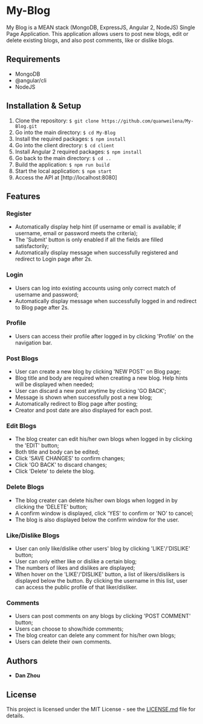 # My-Blog

My Blog is a MEAN stack (MongoDB, ExpressJS, Angular 2, NodeJS) Single Page Application.  This application allows users to post new blogs, edit or delete existing blogs, and also post comments, like or dislike blogs.  

## Requirements

* MongoDB
* @angular/cli 
* NodeJS

## Installation & Setup

1. Clone the repository: ```$ git clone https://github.com/quanweilena/My-Blog.git```
2. Go into the main directory: ```$ cd My-Blog```
3. Install the required packages: ```$ npm install ```
4. Go into the client directory: ```$ cd client```
5. Install Angular 2 required packages: ```$ npm install```
6. Go back to the main directory: ```$ cd ..```
7. Build the application: ```$ npm run build```
8. Start the local application: ```$ npm start```
9. Access the API at [http://localhost:8080]

## Features

### Register

* Automatically display help hint (if username or email is available; if username, email or password meets the criteria);
* The 'Submit' button is only enabled if all the fields are filled satisfactorily;
* Automatically display message when successfully registered and redirect to Login page after 2s.

### Login

* Users can log into existing accounts using only correct match of username and password;
* Automatically display message when successfully logged in and redirect to Blog page after 2s.

### Profile

* Users can access their profile after logged in by clicking 'Profile' on the navigation bar.

### Post Blogs

* User can create a new blog by clicking 'NEW POST' on Blog page;  
* Blog title and body are required when creating a new blog.  Help hints will be displayed when needed;
* User can discard a new post anytime by clicking 'GO BACK';
* Message is shown when successfully post a new blog;
* Automatically redirect to Blog page after posting; 
* Creator and post date are also displayed for each post.

### Edit Blogs

* The blog creater can edit his/her own blogs when logged in by clicking the 'EDIT' button;
* Both title and body can be edited;
* Click 'SAVE CHANGES' to confirm changes; 
* Click 'GO BACK' to discard changes;
* Click 'Delete' to delete the blog.

### Delete Blogs

* The blog creater can delete his/her own blogs when logged in by clicking the 'DELETE' button;
* A confirm window is displayed, click 'YES' to confirm or 'NO' to cancel;
* The blog is also displayed below the confirm window for the user.

### Like/Dislike Blogs

* User can only like/dislike other users' blog by clicking 'LIKE'/'DISLIKE' button;
* User can only either like or dislike a certain blog;
* The numbers of likes and dislikes are displayed;
* When hover on the 'LIKE'/'DISLIKE' button, a list of likers/dislikers is displayed below the button. By clicking the username in this list, user can access the public profile of that liker/disliker.

### Comments

* Users can post comments on any blogs by clicking 'POST COMMENT' button;
* Users can choose to show/hide comments;
* The blog creator can delete any comment for his/her own blogs;
* Users can delete their own comments.

## Authors

* **Dan Zhou**

## License

This project is licensed under the MIT License - see the [LICENSE.md](LICENSE.md) file for details.